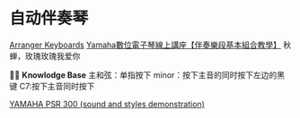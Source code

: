 <h1>自动伴奏琴</h1>

[Arranger Keyboards](https://www.youtube.com/watch?v=r6icl_-FQ1U)
[Yamaha數位電子琴線上講座【伴奏樂段基本組合教學】](https://www.youtube.com/watch?v=-jdpKhrNRKM)
秋蝉，玫瑰玫瑰我爱你

🔔💡 **Knowlodge Base**
主和弦：单指按下
minor：按下主音的同时按下左边的黑键
C7:按下主音同时按下

[YAMAHA PSR 300 (sound and styles demonstration)](https://www.youtube.com/results?search_query=%E9%9B%85%E9%A9%AC%E5%93%88PSR-300)